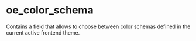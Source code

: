 # oe_color_schema
Contains a field that allows to choose between color schemas defined in the current active frontend theme.
